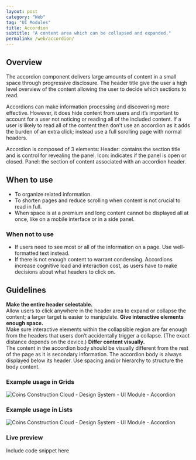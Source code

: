 ```yaml
---
layout: post
category: "Web"
tag: "UI Modules"
title: Accordion
subtitle: "A content area which can be collapsed and expanded."
permalink: /web/accordion/
---
```


## Overview

The accordion component delivers large amounts of content in a small space through progressive disclosure. The header title give the user a high level overview of the content allowing the user to decide which sections to read.<br>

Accordions can make information processing and discovering more effective. However, it does hide content from users and it’s important to account for a user not noticing or reading all of the included content. If a user is likely to read all of the content then don’t use an accordion as it adds the burden of an extra click; instead use a full scrolling page with normal headers.<br>

Accordion is composed of 3 elements: 
Header: contains the section title and is control for revealing the panel.
Icon: indicates if the panel is open or closed.
Panel: the section of content associated with an accordion header.

## When to use
- To organize related information.
- To shorten pages and reduce scrolling when content is not crucial to read in full.
- When space is at a premium and long content cannot be displayed all at once, like on a mobile interface or in a side panel.

### When not to use
- If users need to see most or all of the information on a page. Use well-formatted text instead.
- If there is not enough content to warrant condensing. Accordions increase cognitive load and interaction cost, as users have to make decisions about what headers to click on.

## Guidelines
**Make the entire header selectable.** <br>
Allow users to click anywhere in the header area to expand or collapse the content; a larger target is easier to manipulate.
**Give interactive elements enough space.** <br>
Make sure interactive elements within the collapsible region are far enough from the headers that users don’t accidentally trigger a collapse. (The exact distance depends on the device.)
**Differ content visually.**<br>
The content in the accordion body should be visually different from the rest of the page as it is secondary information. The accordion body is always displayed below its header. Use spacing  and/or hierarchy to structure the body content. 

### Example usage in Grids
![Coins Construction Cloud - Design System - UI Module - Accordion]({{site.baseurl}}/img/Example_Accordion_Grids.png)

### Example usage in Lists
![Coins Construction Cloud - Design System - UI Module - Accordion]({{site.baseurl}}/img/Example_Accordion_Lists2.png)

### Live preview
Include code snippet here
